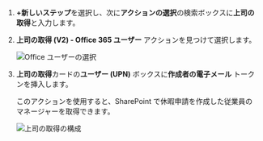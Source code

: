 1. **+新しいステップ**を選択し、次に**アクションの選択**の検索ボックスに**上司の取得**と入力します。
1. **上司の取得 (V2) - Office 365 ユーザー** アクションを見つけて選択します。

    ![Office ユーザーの選択](media/modern-approvals/add-get-manager-action.png)
1. **上司の取得**カードの**ユーザー (UPN)** ボックスに**作成者の電子メール** トークンを挿入します。

    このアクションを使用すると、SharePoint で休暇申請を作成した従業員のマネージャーを取得できます。

    ![上司の取得の構成](media/modern-approvals/get-manager-card.png)

